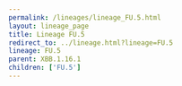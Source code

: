 ```yaml
---
permalink: /lineages/lineage_FU.5.html
layout: lineage_page
title: Lineage FU.5
redirect_to: ../lineage.html?lineage=FU.5
lineage: FU.5
parent: XBB.1.16.1
children: ['FU.5']
---
```

